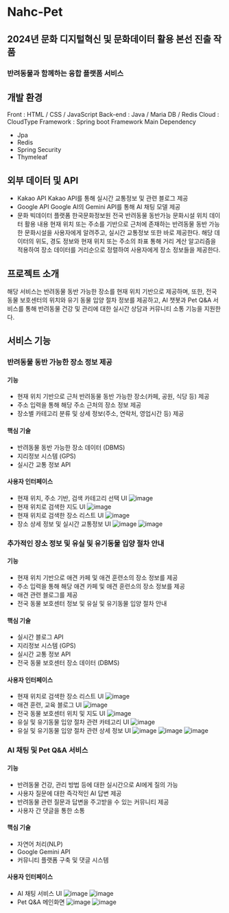 # Nahc-Pet
## 2024년 문화 디지털혁신 및 문화데이터 활용 본선 진출 작품
### 반려동물과 함께하는 융합 플랫폼 서비스

## 개발 환경
Front : HTML / CSS / JavaScript
Back-end : Java / Maria DB / Redis 
Cloud : CloudType
Framework : Spring boot
Framework Main Dependency
* Jpa
* Redis
* Spring Security
* Thymeleaf

## 외부 데이터 및 API
* Kakao API
Kakao API를 통해 실시간 교통정보 및 관련 블로그 제공
* Google API
Google AI의 Gemini API를 통해 AI 채팅 모델 제공
* 문화 빅데이터 플랫폼
한국문화정보원 전국 반려동물 동반가능 문화시설 위치 데이터
활용 내용
현재 위치 또는 주소를 기반으로 근처에 존재하는 반려동물 동반 가능한 문화시설을 사용자에게 알려주고,
실시간 교통정보 또한 바로 제공한다. 해당 데이터의 위도, 경도 정보와 현재 위치 또는 주소의 좌표 통해 거리 계산 알고리즘을 적용하여
장소 데이터를 거리순으로 정렬하여 사용자에게 장소 정보들을 제공한다.

## 프로젝트 소개
해당 서비스는 반려동물 동반 가능한 장소를 현재 위치 기반으로 제공하며,
또한, 전국 동물 보호센터의 위치와 유기 동물 입양 절차 정보를 제공하고, 
AI 챗봇과 Pet Q&A 서비스를 통해 반려동물 건강 및 관리에 대한 실시간 상담과 커뮤니티 소통 기능을 지원한다.

## 서비스 기능
### 반려동물 동반 가능한 장소 정보 제공
#### 기능
  * 현재 위치 기반으로 근처 반려동물 동반 가능한 장소(카페, 공원, 식당 등) 제공
  * 주소 입력을 통해 해당 주소 근처의 장소 정보 제공
  * 장소별 카테고리 분류 및 상세 정보(주소, 연락처, 영업시간 등) 제공
#### 핵심 기술
  * 반려동물 동반 가능한 장소 데이터 (DBMS)
  * 지리정보 시스템 (GPS)
  * 실시간 교통 정보 API
#### 사용자 인터페이스
  * 현재 위치, 주소 기반, 검색 카테고리 선택 UI
![image](https://github.com/user-attachments/assets/cda206fe-294f-464f-81a6-f6854403c9fb)
  * 현재 위치로 검색한 지도 UI
![image](https://github.com/user-attachments/assets/d0c746b4-162c-4323-82e0-774428c4c358)
  * 현재 위치로 검색한 장소 리스트 UI
![image](https://github.com/user-attachments/assets/e9147555-0c67-42e6-8db7-e7f05466a653)
  * 장소 상세 정보 및 실시간 교통정보 UI
![image](https://github.com/user-attachments/assets/a65305b6-4a36-4d56-9668-55133734d740)
![image](https://github.com/user-attachments/assets/55a1a462-6a2d-4121-be19-0d85a7c985ff)

### 추가적인 장소 정보 및 유실 및 유기동물 입양 절차 안내
#### 기능
  * 현재 위치 기반으로 애견 카페 및 애견 훈련소의 장소 정보를 제공
  * 주소 입력을 통해 해당 애견 카페 및 애견 훈련소의 장소 정보를 제공
  * 애견 관련 블로그를 제공
  * 전국 동물 보호센터 정보 및 유실 및 유기동물 입양 절차 안내
#### 핵심 기술
  * 실시간 블로그 API
  * 지리정보 시스템 (GPS)
  * 실시간 교통 정보 API
  * 전국 동물 보호센터 장소 데이터 (DBMS)
#### 사용자 인터페이스
  * 현재 위치로 검색한 장소 리스트 UI
![image](https://github.com/user-attachments/assets/18b80c77-83eb-47a4-997a-038e64ce4e43)
  * 애견 훈련, 교육 블로그 UI
![image](https://github.com/user-attachments/assets/e276a46d-e9b5-4a4b-b423-c4156128bca5)
  * 전국 동물 보호센터 위치 및 지도 UI
![image](https://github.com/user-attachments/assets/1b5de92a-99f5-488d-9650-e6d18aedb89b)
  * 유실 및 유기동물 입양 절차 관련 카테고리 UI
![image](https://github.com/user-attachments/assets/977107b3-5eb7-44c6-9d20-39c5692ff01b)
  * 유실 및 유기동물 입양 절차 관련 상세 정보 UI
![image](https://github.com/user-attachments/assets/2e6da965-266c-4bcb-955a-ce4398b9f88d)
![image](https://github.com/user-attachments/assets/422f9852-ec0e-4b8e-9a32-e2537523fbaa)
![image](https://github.com/user-attachments/assets/cea3fbfb-74b7-4a80-b989-91fa6db965a4)

### AI 채팅 및 Pet Q&A 서비스
#### 기능
  * 반려동물 건강, 관리 방법 등에 대한 실시간으로 AI에게 질의 가능
  * 사용자 질문에 대한 즉각적인 AI 답변 제공
  * 반려동물 관련 질문과 답변을 주고받을 수 있는 커뮤니티 제공
  * 사용자 간 댓글을 통한 소통
#### 핵심 기술
  * 자연어 처리(NLP)
  * Google Gemini API
  * 커뮤니티 플랫폼 구축 및 댓글 시스템
#### 사용자 인터페이스
  * AI 채팅 서비스 UI
![image](https://github.com/user-attachments/assets/f9d2833a-b99d-4747-b3ea-d9c6ed128438)
![image](https://github.com/user-attachments/assets/3951ba0e-0370-4509-9512-26fa3d45b864)
  * Pet Q&A 메인화면
![image](https://github.com/user-attachments/assets/f527c484-76f8-40c5-9366-8439f20d9f81)
![image](https://github.com/user-attachments/assets/3cc7ba3e-9f62-4af6-88e2-68f9d6b7e9ef)




